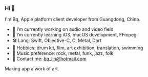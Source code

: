 ### Hi 👋

I'm Bq, Apple platform client developer from Guangdong, China.

- 🔭 I’m currently working on audio and video field
- 🌱 I’m currently learning iOS, macOS development, FFmpeg
- 🛠 Lang: Swift, Objective-C, C, Metal, Dart
- 🤘 Hobbies: drum kit, flim, art exhibition, translation, swimming
- 🎵 Music preference: rock, metal, funk, jazz, folk
- 📮 Contact me: bq_lin@hotmail.com

Making app a work of art.
